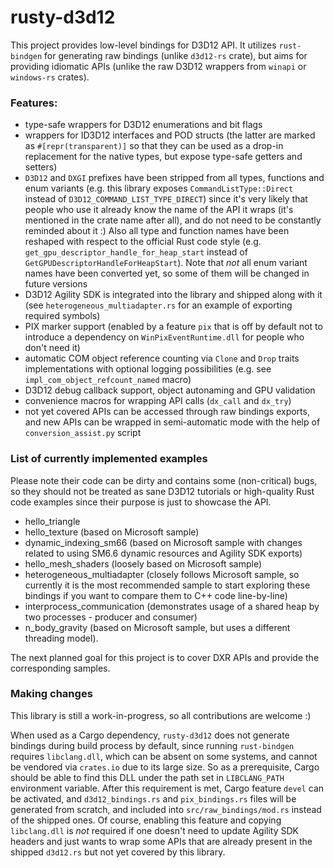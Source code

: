 # rusty-d3d12
This project provides low-level bindings for D3D12 API. It utilizes `rust-bindgen` for generating raw bindings (unlike `d3d12-rs` crate), but aims for providing idiomatic APIs (unlike the raw D3D12 wrappers from `winapi` or `windows-rs` crates).

### Features:
- type-safe wrappers for D3D12 enumerations and bit flags
- wrappers for ID3D12 interfaces and POD structs (the latter are marked as `#[repr(transparent)]` so that they can be used as a drop-in replacement for the native types, but expose type-safe getters and setters)
- `D3D12` and `DXGI` prefixes have been stripped from all types, functions and enum variants (e.g. this library exposes `CommandListType::Direct` instead of `D3D12_COMMAND_LIST_TYPE_DIRECT`) since it's very likely that people who use it already know the name of the API it wraps (it's mentioned in the crate name after all), and do not need to be constantly reminded about it :) Also all type and function names have been reshaped with respect to the official Rust code style (e.g. `get_gpu_descriptor_handle_for_heap_start` instead of `GetGPUDescriptorHandleForHeapStart`). Note that *not* all enum variant names have been converted yet, so some of them will be changed in future versions
- D3D12 Agility SDK is integrated into the library and shipped along with it (see `heterogeneous_multiadapter.rs` for an example of exporting required symbols)
- PIX marker support (enabled by a feature `pix` that is off by default not to introduce a dependency on `WinPixEventRuntime.dll` for people who don't need it)
- automatic COM object reference counting via `Clone` and `Drop` traits implementations with optional logging possibilities (e.g. see `impl_com_object_refcount_named` macro)
- D3D12 debug callback support, object autonaming and GPU validation
- convenience macros for wrapping API calls (`dx_call` and `dx_try`)
- not yet covered APIs can be accessed through raw bindings exports, and new APIs can be wrapped in semi-automatic mode with the help of `conversion_assist.py` script

### List of currently implemented examples
Please note their code can be dirty and contains some (non-critical) bugs, so they should not be treated as sane D3D12 tutorials or high-quality Rust code examples since their purpose is just to showcase the API.

- hello_triangle
- hello_texture (based on Microsoft sample)
- dynamic_indexing_sm66 (based on Microsoft sample with changes related to using SM6.6 dynamic resources and Agility SDK exports)
- hello_mesh_shaders (loosely based on Microsoft sample)
- heterogeneous_multiadapter (closely follows Microsoft sample, so currently it is the most recommended sample to start exploring these bindings if you want to compare them to C++ code line-by-line)
- interprocess_communication (demonstrates usage of a shared heap by two processes - producer and consumer)
- n_body_gravity (based on Microsoft sample, but uses a different threading model).

The next planned goal for this project is to cover DXR APIs and provide the corresponding samples.

### Making changes
This library is still a work-in-progress, so all contributions are welcome :)

When used as a Cargo dependency, `rusty-d3d12` does not generate bindings during build process by default, since running `rust-bindgen` requires `libclang.dll`, which can be absent on some systems, and cannot be vendored via `crates.io` due to its large size. So as a prerequisite, Cargo should be able to find this DLL under the path set in `LIBCLANG_PATH` environment variable. After this requirement is met, Cargo feature `devel` can be activated, and `d3d12_bindings.rs` and `pix_bindings.rs` files will be generated from scratch, and included into `src/raw_bindings/mod.rs` instead of the shipped ones. Of course, enabling this feature and copying `libclang.dll` is *not* required if one doesn't need to update Agility SDK headers and just wants to wrap some APIs that are already present in the shipped `d3d12.rs` but not yet covered by this library.
